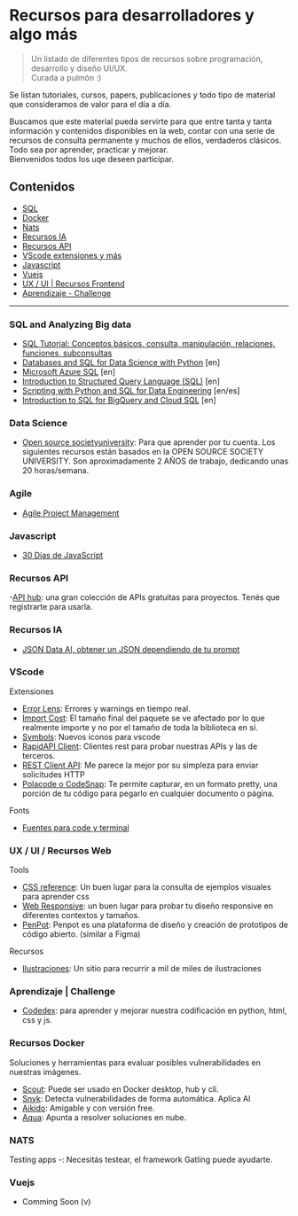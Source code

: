 # Recursos para desarrolladores y algo más

> Un listado de diferentes tipos de recursos sobre programación, desarrollo y diseño UI/UX.    
Curada a pulmón :)

Se listan tutoriales, cursos, papers, publicaciones y todo tipo de material que consideramos de valor para el día a día. 

Buscamos que este material pueda servirte para que entre tanta y tanta información y contenidos disponibles en la web, contar con una serie de recursos de consulta permanente y muchos de ellos, verdaderos clásicos.    
Todo sea por aprender, practicar y mejorar.   
Bienvenidos todos los uqe deseen participar.   

## Contenidos

- [SQL](#sql-and-analyzing-big-data)
- [Docker](#recursos-docker)
- [Nats](#nats)
- [Recursos IA](#recursos-ia)
- [Recursos API](#recursos-api)
- [VScode extensiones y más](#vscode)
- [Javascript](#javascript)
- [Vuejs](#vuejs)
- [UX / UI | Recursos Frontend](#ux--ui--recursos-web)
- [Aprendizaje - Challenge]( #aprendizaje--challenge)

***

### SQL and Analyzing Big data
- [SQL Tutorial: Conceptos básicos, consulta, manipulación, relaciones, funciones, subconsultas](https://sqlinteractivo.desafiolatam.com/)
- [Databases and SQL for Data Science with Python](https://www.coursya.com/product/databases-and-sql-for-data-science-with-python/) [en]
- [Microsoft Azure SQL](https://www.coursya.com/product/microsoft-azure-sql/) [en]
- [Introduction to Structured Query Language (SQL)](https://www.coursya.com/product/introduction-to-structured-query-language-sql) [en]
- [Scripting with Python and SQL for Data Engineering](https://www.coursya.com/product/scripting-with-python-and-sql-for-data-engineering) [en/es]
- [Introduction to SQL for BigQuery and Cloud SQL](https://www.coursya.com/product/introduction-to-sql-for-bigquery-and-cloud-sql) [en]   

### Data Science
- [Open source societyuniversity](https://github.com/ossu/computer-science): Para que aprender por tu cuenta. Los siguientes recursos están basados en la OPEN SOURCE SOCIETY UNIVERSITY. Son aproximadamente 2 AÑOS de trabajo, dedicando unas 20 horas/semana.


### Agile
- [Agile Project Management](https://www.coursya.com/product/agile-project-management)

### Javascript 
- [30 Días de JavaScript](https://github.com/Asabeneh/30-Days-Of-JavaScript/blob/master/Spanish/readme.md)

### Recursos API
-[API hub](https://rapidapi.com/hub): una gran colección de APIs gratuitas para proyectos. Tenés que registrarte para usarla.

### Recursos IA
- [JSON Data AI, obtener un JSON dependiendo de tu prompt ](https://www.jsondataai.com/)

### VScode
Extensiones
- [Error Lens](https://marketplace.visualstudio.com/items?itemName=usernamehw.errorlens): Errores y warnings en tiempo real. 
- [Import Cost](https://marketplace.visualstudio.com/items?itemName=wix.vscode-import-cost): El tamaño final del paquete se ve afectado por lo que realmente importe y no por el tamaño de toda la biblioteca en sí.
- [Symbols](https://marketplace.visualstudio.com/items?itemName=miguelsolorio.symbols): Nuevos iconos para vscode
- [RapidAPI Client](https://marketplace.visualstudio.com/items?itemName=RapidAPI.vscode-rapidapi-client): Clientes rest para probar nuestras APIs y las de terceros.
- [REST Client API](https://marketplace.visualstudio.com/items?itemName=donebd.rest-client-api): Me parece la mejor por su simpleza para enviar solicitudes HTTP 
- [Polacode o CodeSnap](https://marketplace.visualstudio.com/items?itemName=adpyke.codesnap): Te permite capturar, en un formato pretty, una porción de tu código para pegarlo en cualquier documento o página.

Fonts
- [Fuentes para code y terminal](https://monaspace.githubnext.com/)

### UX / UI / Recursos Web
Tools
- [CSS reference](https://cssreference.io/): Un buen lugar para la consulta de ejemplos visuales para aprender css
- [Web Responsive](https://responsively.app/): un buen lugar para probar tu diseño responsive en diferentes contextos y tamaños.
- [PenPot](https://penpot.app/): Penpot es una plataforma de diseño y creación de prototipos de código abierto. (similar a Figma)


Recursos
- [Ilustraciones](https://www.pixeltrue.com/): Un sitio para recurrir a mil de miles de ilustraciones


### Aprendizaje | Challenge
- [Codedex](https://www.codedex.io/): para aprender y mejorar nuestra codificación en python, html, css  y js.

### Recursos Docker
Soluciones y herramientas para evaluar posibles vulnerabilidades en nuestras imágenes.   
- [Scout](https://docs.docker.com/scout/): Puede ser usado en Docker desktop, hub y cli. 
- [Snyk](https://snyk.io/): Detecta vulnerabilidades de forma automática. Aplica AI
- [Aikido](https://www.aikido.dev/): Amigable y con versión free.
- [Aqua](https://www.aquasec.com/): Apunta a resolver soluciones en nube.

### NATS
Testing apps
-[](https://nats.io/blog/testing-your-nats-application/): Necesitás testear, el framework Gatling puede ayudarte.


### Vuejs
- Comming Soon (v)